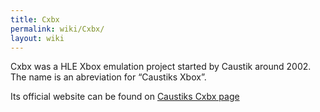 ```yaml
---
title: Cxbx
permalink: wiki/Cxbx/
layout: wiki
---
```


Cxbx was a HLE Xbox emulation project started by Caustik around 2002.
The name is an abreviation for “Caustiks Xbox”.

Its official website can be found on [Caustiks Cxbx
page](http://www.caustik.com/cxbx/)
